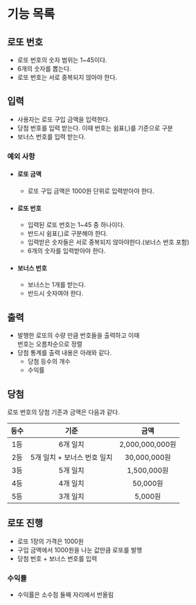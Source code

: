 # 기능 목록

## 로또 번호
- 로또 번호의 숫자 범위는 1~45이다.
- 6개의 숫자를 뽑는다.
- 로또 번호는 서로 중복되지 않아야 한다.

## 입력
- 사용자는 로또 구입 금액을 입력한다.
- 당첨 번호를 입력 받는다. 이때 번호는 쉼표(,)를 기준으로 구분
- 보너스 번호를 입력 받는다.

### 예외 사항
- #### 로또 금액
  - 로또 구입 금액은 1000원 단위로 입력받아야 한다.
- #### 로또 번호
  - 입력된 로또 번호는 1~45 중 하나이다.
  - 반드시 쉼표(,)로 구분해야 한다.
  - 입력받은 숫자들은 서로 중복되지 않아야한다.(보너스 번호 포함)
  - 6개의 숫자를 입력받아야 한다.
- #### 보너스 번호
  - 보너스는 1개를 받는다.
  - 반드시 숫자여야 한다.

## 출력
- 발행한 로또의 수량 만큼 번호들을 출력하고 이때  
  번호는 오름차순으로 정렬
- 당첨 통계를 출력 내용은 아래와 같다.
  - 당첨 등수의 개수
  - 수익률

## 당첨
로또 번호의 당첨 기준과 금액은 다음과 같다.

| 등수  |        기준         |       금액       |
|:---:|:-----------------:|:--------------:|
| 1등  |       6개 일치       | 2,000,000,000원 |
| 2등  | 5개 일치 + 보너스 번호 일치 |  30,000,000원   |
| 3등  |       5개 일치       |   1,500,000원   |
| 4등  |       4개 일치       |    50,000원     |
| 5등  |       3개 일치       |     5,000원     |

## 로또 진행
- 로또 1장의 가격은 1000원
- 구입 금액에서 1000원을 나눈 값만큼 로또를 발행
- 당첨 번호 + 보너스 번호를 입력
### 수익률
- 수익률은 소수점 둘째 자리에서 반올림
